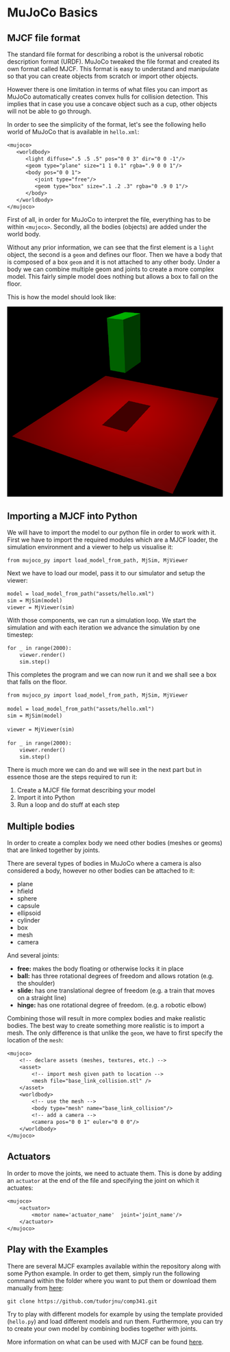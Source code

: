 # MuJoCo Basics

## MJCF file format 

The standard file format for describing a robot is the universal robotic description format (URDF). MuJoCo tweaked the file format and created its own format called MJCF. This format is easy to understand and manipulate so that you can create objects from scratch or import other objects. 

However there is one limitation in terms of what files you can import as MuJoCo automatically creates convex hulls for collision detection. This implies that in case you use a concave object such as a cup, other objects will not be able to go through. 

In order to see the simplicity of the format, let's see the following hello world of MuJoCo that is available in `hello.xml`:

```
<mujoco>
   <worldbody>
      <light diffuse=".5 .5 .5" pos="0 0 3" dir="0 0 -1"/>
      <geom type="plane" size="1 1 0.1" rgba=".9 0 0 1"/>
      <body pos="0 0 1">
         <joint type="free"/>
         <geom type="box" size=".1 .2 .3" rgba="0 .9 0 1"/>
      </body>
   </worldbody>
</mujoco>
```

First of all, in order for MuJoCo to interpret the file, everything has to be within `<mujoco>`. Secondly, all the bodies (objects) are added under the world body. 

Without any prior information, we can see that the first element is a `light` object, the second is a `geom` and defines our floor. Then we have a body that is composed of a box `geom` and it is not attached to any other body. Under a body we can combine multiple geom and joints to create a more complex model. This fairly simple model does nothing but allows a box to fall on the floor. 

This is how the model should look like:

![Hello MuJoCo](../images/hello.png)


## Importing a MJCF into Python
We will have to import the model to our python file in order to work with it. First we have to import the required modules which are a MJCF loader, the simulation environment and a viewer to help us visualise it:

```
from mujoco_py import load_model_from_path, MjSim, MjViewer
```

Next we have to load our model, pass it to our simulator and setup the viewer:

```
model = load_model_from_path("assets/hello.xml")
sim = MjSim(model)
viewer = MjViewer(sim)
```

With those components, we can run a simulation loop. We start the simulation and with each iteration we advance the simulation by one timestep:

```
for _ in range(2000):
    viewer.render()
    sim.step()
```

This completes the program and we can now run it and we shall see a box that falls on the floor.

```
from mujoco_py import load_model_from_path, MjSim, MjViewer

model = load_model_from_path("assets/hello.xml")
sim = MjSim(model)

viewer = MjViewer(sim)

for _ in range(2000):
    viewer.render()
    sim.step()
```

There is much more we can do and we will see in the next part but in essence those are the steps required to run it:
1. Create a MJCF file format describing your model
2. Import it into Python
3. Run a loop and do stuff at each step

## Multiple bodies


In order to create a complex body we need other bodies (meshes or geoms) that are linked together by joints. 

There are several types of bodies in MuJoCo where a camera is also considered a body, however no other bodies can be attached to it:

* plane
* hfield
* sphere
* capsule 
* ellipsoid 
* cylinder 
* box
* mesh
* camera

And several joints:

* **free:** makes the body floating or otherwise locks it in place
* **ball:** has three rotational degrees of freedom and allows rotation (e.g. the shoulder)
* **slide:** has one translational degree of freedom (e.g. a train that moves on a straight line) 
* **hinge:** has one rotational degree of freedom. (e.g. a robotic elbow)
 

Combining those will result in more complex bodies and make realistic bodies. The best way to create something more realistic is to import a mesh. The only difference is that unlike the `geom`, we have to first specify the location of the `mesh`:

```
<mujoco>
	<!-- declare assets (meshes, textures, etc.) -->
	<asset>
		<!-- import mesh given path to location -->
		<mesh file="base_link_collision.stl" />
	</asset>
	<worldbody>
		<!-- use the mesh -->
		<body type="mesh" name="base_link_collision"/>
		<!-- add a camera -->		
		<camera pos="0 0 1" euler="0 0 0"/>
	</worldbody>
</mujoco>
```

## Actuators

In order to move the joints, we need to actuate them. This is done by adding an `actuator` at the end of the file and specifying the joint on which it actuates:

```
<mujoco>
  	<actuator>
		<motor name='actuator_name'  joint='joint_name'/>
  	</actuator>
</mujoco>
```


## Play with the Examples
There are several MJCF examples available within the repository along with some Python example. In order to get them, simply run the following command within the folder where you want to put them or download them manually from [here](https://github.com/tudorjnu/comp341):

```
git clone https://github.com/tudorjnu/comp341.git
```

Try to play with different models for example by using the template provided (`hello.py`) and load different models and run them. Furthermore, you can try to create your own model by combining bodies together with joints. 


More information on what can be used with MJCF can be found [here](https://mujoco.readthedocs.io/en/latest/XMLreference.html).
